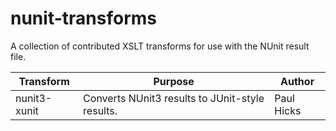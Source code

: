 # nunit-transforms
A collection of contributed XSLT transforms for use with the NUnit result file.

| Transform    | Purpose                                         | Author     |
|--------------|-------------------------------------------------|------------|
| nunit3-xunit | Converts NUnit3 results to JUnit-style results. | Paul Hicks |
